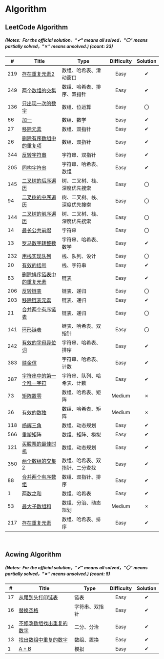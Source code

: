 # Algorithm

## LeetCode Algorithm

##### (Notes: &nbsp;For the official solution，"✔" means all solved，"〇" means partially solved，"✗" means unsolved.) (_count: 33)_

| #   | Title | Type            | Difficulty | Solution |
|-----| ----- |-----------------|:----------:|:--------:|
|219|[存在重复元素2](https://leetcode.cn/problems/contains-duplicate-ii/)|数组、哈希表、滑动窗口|Easy|✔|
|349|[两个数组的交集](https://leetcode.cn/problems/intersection-of-two-arrays/)|数组、哈希表、排序、双指针|Easy|✔|
|136|[只出现一次的数字](https://leetcode.cn/problems/single-number/)|数组、位运算|Easy|〇|
|66|[加一](https://leetcode.cn/problems/plus-one/)|数组、数学|Easy|✔|
|27|[移除元素](https://leetcode.cn/problems/remove-element/)|数组、双指针|Easy|✔|
|26|[删除有序数组中的重复项](https://leetcode.cn/problems/remove-duplicates-from-sorted-array/)|数组、双指针|Easy|✔|
|344|[反转字符串](https://leetcode.cn/problems/reverse-string/)|字符串、双指针|Easy|✔|
|205|[同构字符串](https://leetcode.cn/problems/isomorphic-strings/)|字符串、哈希表、数组|Easy|✔|
|145|[二叉树的后序遍历](https://leetcode.cn/problems/binary-tree-postorder-traversal/)|树、二叉树、栈、深度优先搜索|Easy|〇|
|94|[二叉树的中序遍历](https://leetcode.cn/problems/binary-tree-inorder-traversal/)|树、二叉树、栈、深度优先搜索|Easy|〇|
|144|[二叉树的前序遍历](https://leetcode.cn/problems/binary-tree-preorder-traversal/)|树、二叉树、栈、深度优先搜索|Easy|〇|
|14|[最长公共前缀](https://leetcode.cn/problems/longest-common-prefix/)|字符串|Easy|〇|
|13|[罗马数字转整数](https://leetcode.cn/problems/roman-to-integer/)|字符串、哈希表、数学|Easy|✔|
|232|[用栈实现队列](https://leetcode.cn/problems/implement-queue-using-stacks/)| 栈、队列、设计         |Easy|〇|
|20|[有效的括号](https://leetcode.cn/problems/valid-parentheses/)| 栈、字符串           |Easy|✔|
|83|[删除排序链表中的重复元素](https://leetcode.cn/problems/remove-duplicates-from-sorted-list/)| 链表              |Easy|✔|
|206|[反转链表](https://leetcode.cn/problems/reverse-linked-list/)| 链表、递归           |Easy|〇|
|203|[移除链表元素](https://leetcode.cn/problems/remove-linked-list-elements/)| 链表、递归           |    Easy    |✔|
|21|[合并两个有序链表](https://leetcode.cn/problems/merge-two-sorted-lists/)| 链表、递归           |    Easy    |〇|
|141|[环形链表](https://leetcode.cn/problems/linked-list-cycle/)| 链表、哈希表、双指针      |    Easy    |〇|
|242|[有效的字母异位词](https://leetcode.cn/problems/valid-anagram/)| 字符串、哈希表、排序      |    Easy    |✔|
|383|[赎金信](https://leetcode.cn/problems/ransom-note/)| 字符串、哈希表、计数      |    Easy    |✔|
|387|[字符串中的第一个唯一字符](https://leetcode.cn/problems/first-unique-character-in-a-string/)| 字符串、队列、哈希表、计数   |    Easy    |✔|
|73|[矩阵置零](https://leetcode.cn/problems/set-matrix-zeroes/)| 数组、哈希表、矩阵       |   Medium   |✗|
|36|[有效的数独](https://leetcode.cn/problems/valid-sudoku/)| 数组、哈希表、矩阵       |   Medium   |✗|
|118|[杨辉三角](https://leetcode.cn/problems/pascals-triangle/)| 数组、动态规划         |    Easy    |✔|
|566|[重塑矩阵](https://leetcode.cn/problems/reshape-the-matrix/)| 数组、矩阵、模拟        |    Easy    |✔|
|121|[买股票的最佳时机](https://leetcode.cn/problems/best-time-to-buy-and-sell-stock/)| 数组、动态规划         |    Easy    |✔|
| 350 |[两个数组的交集2](https://leetcode.cn/problems/intersection-of-two-arrays-ii/)| 数组、哈希表、双指针、二分查找 |    Easy    |    ✔      |
| 88  |[合并两个有序数组](https://leetcode.cn/problems/merge-sorted-array/)| 数组、双指针、排序       |    Easy    |    ✔     |
| 1   |[两数之和](https://leetcode.cn/problems/two-sum/)| 数组、哈希表          |    Easy    |    ✔     |
| 53  |[最大子数组和](https://leetcode.cn/problems/maximum-subarray/)| 数组、分治、动态规划      |   Medium   |    ✗     |
| 217 |[存在重复元素](https://leetcode.cn/problems/contains-duplicate/)| 数组、哈希表、排序       |    Easy    |    ✔     |


&nbsp;

## Acwing Algorithm
##### (Notes: &nbsp;For the official solution，"✔" means all solved，"〇" means partially solved，"✗" means unsolved.) (_count: 5)_
| #   | Title | Type         |          Difficulty          | Solution |
|---|-----------| ---- |:--------:|:----------:|
|17|[从尾到头打印链表](https://www.acwing.com/problem/content/17/)|链表|Easy|✔|
|16|[替换空格](https://www.acwing.com/problem/content/17/)|字符串、双指针|Easy|✔|
|14|[不修改数组找出重复的数字](https://www.acwing.com/problem/content/15/)|二分、分治|Easy|✔|
|13|[找出数组中重复的数字](https://www.acwing.com/problem/content/14/)|数组、置换|Easy|✔|
|1| [A + B](https://www.acwing.com/problem/content/1/)|模拟|Easy|✔|

